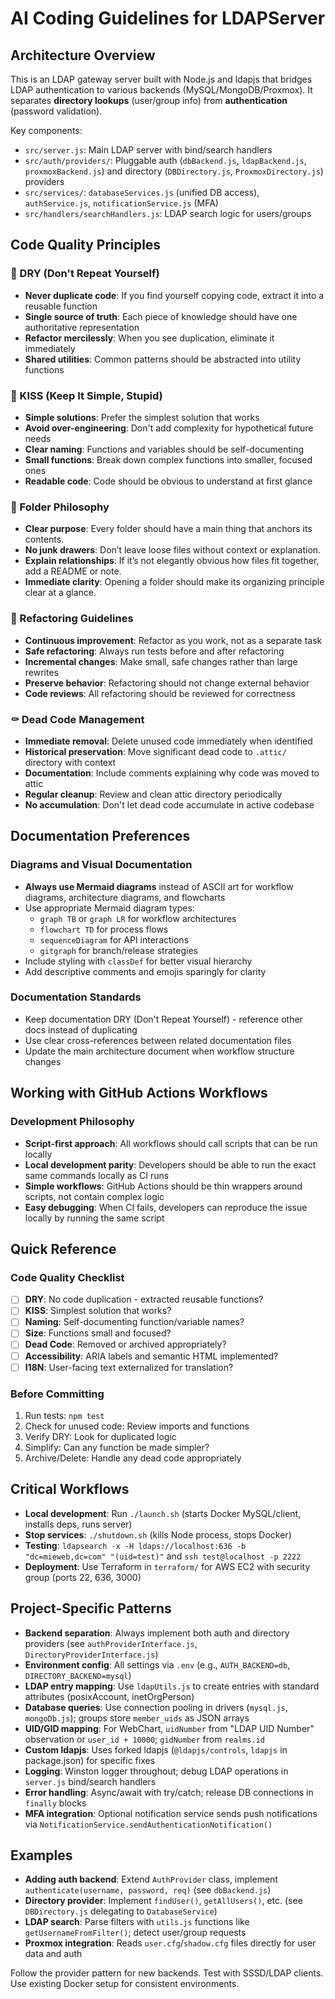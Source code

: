 # AI Coding Guidelines for LDAPServer

## Architecture Overview
This is an LDAP gateway server built with Node.js and ldapjs that bridges LDAP authentication to various backends (MySQL/MongoDB/Proxmox). It separates **directory lookups** (user/group info) from **authentication** (password validation).

Key components:
- `src/server.js`: Main LDAP server with bind/search handlers
- `src/auth/providers/`: Pluggable auth (`dbBackend.js`, `ldapBackend.js`, `proxmoxBackend.js`) and directory (`DBDirectory.js`, `ProxmoxDirectory.js`) providers
- `src/services/`: `databaseServices.js` (unified DB access), `authService.js`, `notificationService.js` (MFA)
- `src/handlers/searchHandlers.js`: LDAP search logic for users/groups



## Code Quality Principles

### 🎯 DRY (Don't Repeat Yourself)
- **Never duplicate code**: If you find yourself copying code, extract it into a reusable function
- **Single source of truth**: Each piece of knowledge should have one authoritative representation
- **Refactor mercilessly**: When you see duplication, eliminate it immediately
- **Shared utilities**: Common patterns should be abstracted into utility functions

### 💋 KISS (Keep It Simple, Stupid)
- **Simple solutions**: Prefer the simplest solution that works
- **Avoid over-engineering**: Don't add complexity for hypothetical future needs
- **Clear naming**: Functions and variables should be self-documenting
- **Small functions**: Break down complex functions into smaller, focused ones
- **Readable code**: Code should be obvious to understand at first glance

### 🧹 Folder Philosophy
- **Clear purpose**: Every folder should have a main thing that anchors its contents.
- **No junk drawers**: Don’t leave loose files without context or explanation.
- **Explain relationships**: If it’s not elegantly obvious how files fit together, add a README or note.
- **Immediate clarity**: Opening a folder should make its organizing principle clear at a glance.

### 🔄 Refactoring Guidelines
- **Continuous improvement**: Refactor as you work, not as a separate task
- **Safe refactoring**: Always run tests before and after refactoring
- **Incremental changes**: Make small, safe changes rather than large rewrites
- **Preserve behavior**: Refactoring should not change external behavior
- **Code reviews**: All refactoring should be reviewed for correctness

### ⚰️ Dead Code Management
- **Immediate removal**: Delete unused code immediately when identified
- **Historical preservation**: Move significant dead code to `.attic/` directory with context
- **Documentation**: Include comments explaining why code was moved to attic
- **Regular cleanup**: Review and clean attic directory periodically
- **No accumulation**: Don't let dead code accumulate in active codebase

## Documentation Preferences

### Diagrams and Visual Documentation
- **Always use Mermaid diagrams** instead of ASCII art for workflow diagrams, architecture diagrams, and flowcharts
- Use appropriate Mermaid diagram types:
  - `graph TB` or `graph LR` for workflow architectures 
  - `flowchart TD` for process flows
  - `sequenceDiagram` for API interactions
  - `gitgraph` for branch/release strategies
- Include styling with `classDef` for better visual hierarchy
- Add descriptive comments and emojis sparingly for clarity

### Documentation Standards
- Keep documentation DRY (Don't Repeat Yourself) - reference other docs instead of duplicating
- Use clear cross-references between related documentation files
- Update the main architecture document when workflow structure changes

## Working with GitHub Actions Workflows

### Development Philosophy
- **Script-first approach**: All workflows should call scripts that can be run locally
- **Local development parity**: Developers should be able to run the exact same commands locally as CI runs
- **Simple workflows**: GitHub Actions should be thin wrappers around scripts, not contain complex logic
- **Easy debugging**: When CI fails, developers can reproduce the issue locally by running the same script

## Quick Reference

### Code Quality Checklist
- [ ] **DRY**: No code duplication - extracted reusable functions?
- [ ] **KISS**: Simplest solution that works?
- [ ] **Naming**: Self-documenting function/variable names?
- [ ] **Size**: Functions small and focused?
- [ ] **Dead Code**: Removed or archived appropriately?
- [ ] **Accessibility**: ARIA labels and semantic HTML implemented?
- [ ] **I18N**: User-facing text externalized for translation?

### Before Committing
1. Run tests: `npm test`
2. Check for unused code: Review imports and functions
3. Verify DRY: Look for duplicated logic
4. Simplify: Can any function be made simpler?
5. Archive/Delete: Handle any dead code appropriately


## Critical Workflows
- **Local development**: Run `./launch.sh` (starts Docker MySQL/client, installs deps, runs server)
- **Stop services**: `./shutdown.sh` (kills Node process, stops Docker)
- **Testing**: `ldapsearch -x -H ldaps://localhost:636 -b "dc=mieweb,dc=com" "(uid=test)"` and `ssh test@localhost -p 2222`
- **Deployment**: Use Terraform in `terraform/` for AWS EC2 with security group (ports 22, 636, 3000)

## Project-Specific Patterns
- **Backend separation**: Always implement both auth and directory providers (see `authProviderInterface.js`, `DirectoryProviderInterface.js`)
- **Environment config**: All settings via `.env` (e.g., `AUTH_BACKEND=db`, `DIRECTORY_BACKEND=mysql`)
- **LDAP entry mapping**: Use `ldapUtils.js` to create entries with standard attributes (posixAccount, inetOrgPerson)
- **Database queries**: Use connection pooling in drivers (`mysql.js`, `mongoDb.js`); groups store `member_uids` as JSON arrays
- **UID/GID mapping**: For WebChart, `uidNumber` from "LDAP UID Number" observation or `user_id + 10000`; `gidNumber` from `realms.id`
- **Custom ldapjs**: Uses forked ldapjs (`@ldapjs/controls`, `ldapjs` in package.json) for specific fixes
- **Logging**: Winston logger throughout; debug LDAP operations in `server.js` bind/search handlers
- **Error handling**: Async/await with try/catch; release DB connections in `finally` blocks
- **MFA integration**: Optional notification service sends push notifications via `NotificationService.sendAuthenticationNotification()`

## Examples
- **Adding auth backend**: Extend `AuthProvider` class, implement `authenticate(username, password, req)` (see `dbBackend.js`)
- **Directory provider**: Implement `findUser()`, `getAllUsers()`, etc. (see `DBDirectory.js` delegating to `DatabaseService`)
- **LDAP search**: Parse filters with `utils.js` functions like `getUsernameFromFilter()`; detect user/group requests
- **Proxmox integration**: Reads `user.cfg`/`shadow.cfg` files directly for user data and auth

Follow the provider pattern for new backends. Test with SSSD/LDAP clients. Use existing Docker setup for consistent environments.